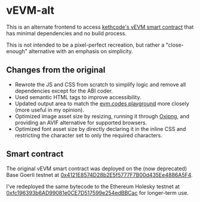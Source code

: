 # vEVM-alt

This is an alternate frontend to access [kethcode's vEVM smart contract](https://github.com/kethcode/vEVM) that has minimal dependencies and no build process.

This is not intended to be a pixel-perfect recreation, but rather a "close-enough" alternative with an emphasis on simplicity.

## Changes from the original

- Rewrote the JS and CSS from scratch to simplify logic and remove all dependencies except for the ABI coder.
- Used semantic HTML tags to improve accessibility.
- Updated output area to match the [evm.codes playground](https://www.evm.codes/playground) more closely (more useful in my opinion).
- Optimized image asset size by resizing, running it through [Oxipng](https://github.com/shssoichiro/oxipng), and providing an AVIF alternative for supported browsers.
- Optimized font asset size by directly declaring it in the inline CSS and restricting the character set to only the required characters.

## Smart contract

The original vEVM smart contract was deployed on the (now deprecated) Base Goerli testnet at [0x4121E8574D28b2E5f5777F7B00d435Ee4886A5F4](https://goerli.basescan.org/address/0x4121e8574d28b2e5f5777f7b00d435ee4886a5f4).

I've redeployed the same bytecode to the Ethereum Holesky testnet at [0xfc196393b6AD99081e0CE7D517599e254edBBCac](https://holesky.etherscan.io/address/0xfc196393b6ad99081e0ce7d517599e254edbbcac) for longer-term use.
